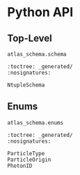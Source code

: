 # Python API

## Top-Level

```{currentmodule}
atlas_schema.schema
```

```{autosummary}
:toctree: _generated/
:nosignatures:

NtupleSchema
```

## Enums

```{currentmodule}
atlas_schema.enums
```

```{autosummary}
:toctree: _generated/
:nosignatures:

ParticleType
ParticleOrigin
PhotonID
```
